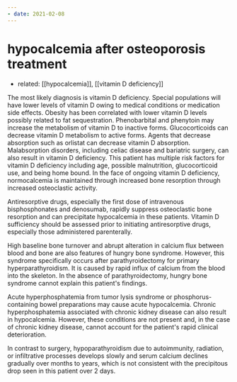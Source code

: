 ```yaml
---
- date: 2021-02-08
---
```


# hypocalcemia after osteoporosis treatment

- related: [[hypocalcemia]], [[vitamin D deficiency]]

<!-- hypocalcemia after osteoporosis treatment cause -->

The most likely diagnosis is vitamin D deficiency. Special populations will have lower levels of vitamin D owing to medical conditions or medication side effects. Obesity has been correlated with lower vitamin D levels possibly related to fat sequestration. Phenobarbital and phenytoin may increase the metabolism of vitamin D to inactive forms. Glucocorticoids can decrease vitamin D metabolism to active forms. Agents that decrease absorption such as orlistat can decrease vitamin D absorption. Malabsorption disorders, including celiac disease and bariatric surgery, can also result in vitamin D deficiency. This patient has multiple risk factors for vitamin D deficiency including age, possible malnutrition, glucocorticoid use, and being home bound. In the face of ongoing vitamin D deficiency, normocalcemia is maintained through increased bone resorption through increased osteoclastic activity.

Antiresorptive drugs, especially the first dose of intravenous bisphosphonates and denosumab, rapidly suppress osteoclastic bone resorption and can precipitate hypocalcemia in these patients. Vitamin D sufficiency should be assessed prior to initiating antiresorptive drugs, especially those administered parenterally.

High baseline bone turnover and abrupt alteration in calcium flux between blood and bone are also features of hungry bone syndrome. However, this syndrome specifically occurs after parathyroidectomy for primary hyperparathyroidism. It is caused by rapid influx of calcium from the blood into the skeleton. In the absence of parathyroidectomy, hungry bone syndrome cannot explain this patient's findings.

Acute hyperphosphatemia from tumor lysis syndrome or phosphorus-containing bowel preparations may cause acute hypocalcemia. Chronic hyperphosphatemia associated with chronic kidney disease can also result in hypocalcemia. However, these conditions are not present and, in the case of chronic kidney disease, cannot account for the patient's rapid clinical deterioration.

In contrast to surgery, hypoparathyroidism due to autoimmunity, radiation, or infiltrative processes develops slowly and serum calcium declines gradually over months to years, which is not consistent with the precipitous drop seen in this patient over 2 days.
